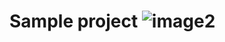 # Sample project ![image2](https://github.com/user-attachments/assets/dadc65ca-5979-4f32-883e-cbc9641dfe8b)
